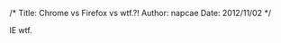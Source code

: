 /*
Title: Chrome vs Firefox vs wtf.?!
Author: napcae
Date: 2012/11/02
*/

IE wtf.

<img src="http://napcae.files.wordpress.com/2012/11/13355584686075_f.jpg" alt="" title="13355584686075_f" class="img-polaroid"/>

